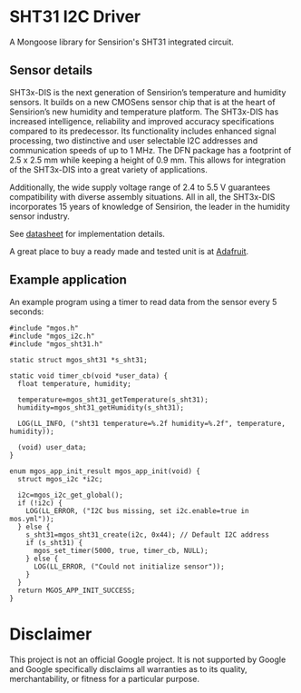 # SHT31 I2C Driver

A Mongoose library for Sensirion's SHT31 integrated circuit.

## Sensor details

SHT3x-DIS is the next generation of Sensirion’s temperature and humidity
sensors. It builds on a new CMOSens sensor chip that is at the heart of
Sensirion’s new humidity and temperature platform. The SHT3x-DIS has increased
intelligence, reliability and improved accuracy specifications compared to its
predecessor. Its functionality includes enhanced signal processing, two
distinctive and user selectable I2C addresses and communication speeds of up
to 1 MHz. The DFN package has a footprint of 2.5 x 2.5 mm while keeping a
height of 0.9 mm. This allows for integration of the SHT3x-DIS into a great
variety of applications.

Additionally, the wide supply voltage range of 2.4 to 5.5 V guarantees
compatibility with diverse assembly situations. All in all, the SHT3x-DIS
incorporates 15 years of knowledge of Sensirion, the leader in the humidity
sensor industry.

See [datasheet](https://cdn-shop.adafruit.com/product-files/2857/Sensirion_Humidity_SHT3x_Datasheet_digital-767294.pdf)
for implementation details.

A great place to buy a ready made and tested unit is at [Adafruit](https://learn.adafruit.com/adafruit-sht31-d-temperature-and-humidity-sensor-breakout).

## Example application

An example program using a timer to read data from the sensor every 5 seconds:

```
#include "mgos.h"
#include "mgos_i2c.h"
#include "mgos_sht31.h"

static struct mgos_sht31 *s_sht31;

static void timer_cb(void *user_data) {
  float temperature, humidity;

  temperature=mgos_sht31_getTemperature(s_sht31);
  humidity=mgos_sht31_getHumidity(s_sht31);

  LOG(LL_INFO, ("sht31 temperature=%.2f humidity=%.2f", temperature, humidity));

  (void) user_data;
}

enum mgos_app_init_result mgos_app_init(void) {
  struct mgos_i2c *i2c;

  i2c=mgos_i2c_get_global();
  if (!i2c) {
    LOG(LL_ERROR, ("I2C bus missing, set i2c.enable=true in mos.yml"));
  } else {
    s_sht31=mgos_sht31_create(i2c, 0x44); // Default I2C address
    if (s_sht31) {
      mgos_set_timer(5000, true, timer_cb, NULL);
    } else {
      LOG(LL_ERROR, ("Could not initialize sensor"));
    }
  }
  return MGOS_APP_INIT_SUCCESS;
}
```

# Disclaimer

This project is not an official Google project. It is not supported by Google
and Google specifically disclaims all warranties as to its quality,
merchantability, or fitness for a particular purpose.
